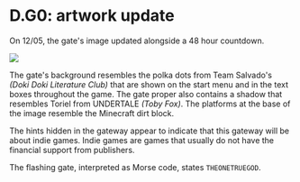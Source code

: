 # D.G0: artwork update

On 12/05, the gate's image updated alongside a 48 hour countdown.

![](../../.gitbook/assets/gate2icon_closed_w900lt9QxCOtIyEBRx8sKwtZ6ZJ9TQNsxo5hEkrD.gif)

The gate's background resembles the polka dots from Team Salvado's _(Doki Doki Literature Club)_ that are shown on the start menu and in the text boxes throughout the game.
The gate proper also contains a shadow that resembles Toriel from UNDERTALE _(Toby Fox)_. The platforms at the base of the image resemble the Minecraft dirt block. 

The hints hidden in the gateway appear to indicate that this gateway will be about indie games.
Indie games are games that usually do not have the financial support from publishers.

The flashing gate, interpreted as Morse code, states `THEONETRUEGOD`.
